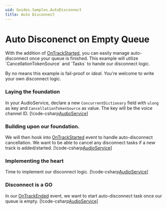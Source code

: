 ```yaml
---
uid: Guides.Samples.AutoDisconnect
title: Auto Disconnect
---
```


# Auto Disconenct on Empty Queue
With the addition of [OnTrackStarted](xref:Victoria.LavaNode`1.OnTrackStarted), you can easily manage auto-disconnect once your queue is finished. This example will utilize `CancellationTokenSource` and `Tasks` to hande our disconnect logic.

By no means this example is fail-proof or *ideal*. You're welcome to write your own disconnect logic.

### Laying the foundation
In your AudioService, declare a new `ConcurrentDictionary` field with `ulong` as key and `CancellationTokenSource` as value. The key will be the voice channel ID.
[!code-csharp[AudioService](../snippets/AudioService.cs?range=15-16,17,20,36)]

### Building upon our foundation.
We will then hook into [OnTrackStarted](xref:Victoria.LavaNode`1.OnTrackStarted) event to handle auto-disconnect cancellation. We want to be able to cancel any disconnect tasks if a new track is added/started.
[!code-csharp[AudioService](../snippets/AudioService.cs?range=48-60)]

### Implementing the heart
Time to implement our disconnect logic.
[!code-csharp[AudioService](../snippets/AudioService.cs?range=83-102)]

### Disconnect is a GO
In our [OnTrackEnded](xref:Victoria.LavaNode`1.OnTrackEnded) event, we want to start auto-disconnect task once our queue is empty.
[!code-csharp[AudioService](../snippets/AudioService.cs?range=61-81&highlight=69)]